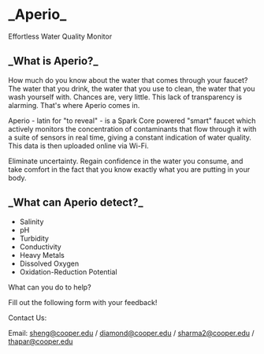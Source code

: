 <h1>_Aperio_</h1>

Effortless Water Quality Monitor


<h2>_What is Aperio?_</h2>

How much do you know about the water that comes through your faucet? The water that you drink, the water that you use to clean, the water that you wash yourself with. Chances are, very little. This lack of transparency is alarming. That's where Aperio comes in.

Aperio - latin for "to reveal" - is a Spark Core powered "smart" faucet which actively monitors the concentration of contaminants that flow through it with a suite of sensors in real time, giving a constant indication of water quality. This data is then uploaded online via Wi-Fi.

Eliminate uncertainty. Regain confidence in the water you consume, and take comfort in the fact that you know exactly what you are putting in your body.


<h2>_What can Aperio detect?_</h2>
<ul>
    <li>Salinity</li>
    <li>pH</li>
    <li>Turbidity</li>
    <li>Conductivity</li>
    <li>Heavy Metals</li>
    <li>Dissolved Oxygen</li>
    <li>Oxidation-Reduction Potential</li>
</ul>

What can you do to help?

Fill out the following form with your feedback!	

Contact Us:

Email: sheng@cooper.edu / diamond@cooper.edu / sharma2@cooper.edu / thapar@cooper.edu 
